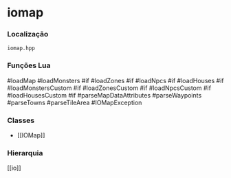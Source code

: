 # iomap

### Localização
`iomap.hpp`

### Funções Lua
#loadMap
#loadMonsters
#if
#loadZones
#if
#loadNpcs
#if
#loadHouses
#if
#loadMonstersCustom
#if
#loadZonesCustom
#if
#loadNpcsCustom
#if
#loadHousesCustom
#if
#parseMapDataAttributes
#parseWaypoints
#parseTowns
#parseTileArea
#IOMapException

### Classes
- [[IOMap]]

### Hierarquia
[[io]]
